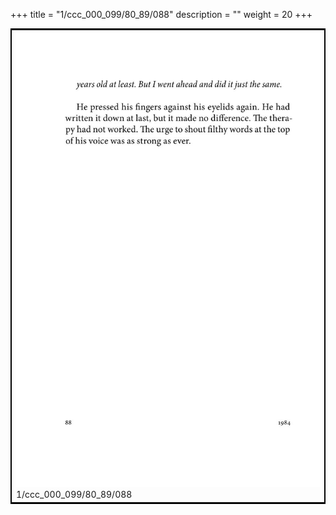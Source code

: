 +++
title = "1/ccc_000_099/80_89/088"
description = ""
weight = 20
+++

<table style="border:2px solid black;max-width:800px;max-height:800px;" 
><tr><td><img class="center-fit-jpg"
src="/jpg_/out_jpg_1984__088.jpg"  >1/ccc_000_099/80_89/088</img></td></tr></table>